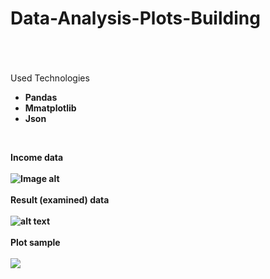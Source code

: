 # Data-Analysis-Plots-Building
<br><br><br>
Used Technologies<b>

<ul>
 <li>Pandas</li>
 <li>Mmatplotlib</li>
 <li>Json</li>
</ul>

<br>

Income data
<br>
<br>
![Image alt](https://i.postimg.cc/9wZ2wzxq/Result.png)
<br>
<br>
Result (examined) data
<br>
<br>
![alt text](https://i.postimg.cc/t7xpMmXC/Income.png)
<br>
<br>
Plot sample
<br>
<br>
<img src="https://i.postimg.cc/3dQY5CRj/image.png" />
<br>
<br>
